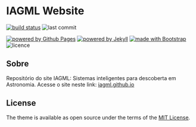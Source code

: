 # IAGML Website

[![build status](https://travis-ci.org/iagml/website.svg?branch=master)](https://travis-ci.org/iagml/website)
![last commit](https://img.shields.io/github/last-commit/iagml/iagml.github.io)

[![powered by Github Pages](https://img.shields.io/badge/powered%20by-Github%20Pages-171717?logo=github)](https://pages.github.com)
[![powered by Jekyll](https://img.shields.io/badge/powered%20by-Jekyll-E0115F?logo=jekyll)](https://jekyllrb.com)
[![made with Bootstrap](https://img.shields.io/badge/made%20with-bootstrap-602c50?logo=bootstrap)](https://getbootstrap.com)
![licence](https://img.shields.io/github/license/iagml/iagml.github.io)

## Sobre

Repositório do site IAGML: Sistemas inteligentes para descoberta em Astronomia.
Acesse o site neste link: [iagml.github.io](https://wosamla.github.io)

## License

The theme is available as open source under the terms of the [MIT License](https://opensource.org/licenses/MIT).
